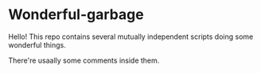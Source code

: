 # Wonderful-garbage

Hello! This repo contains several mutually independent scripts doing some wonderful things. 

There're usaally some comments inside them. 

